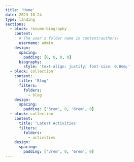 ```yaml
---
title: 'Home'
date: 2023-10-24
type: landing
sections:
  - block: resume-biography
    content:
      # The user's folder name in content/authors/
      username: admin
    design:
      spacing:
        padding: [0, 0, 0, 0]
      biography:
        style: 'text-align: justify; font-size: 0.8em;'
  - block: collection
    content:
      title: 'Blog'
      filters:
        folders:
          - blog
    design:
      spacing:
        padding: ['3rem', 0, '6rem', 0]
  - block: collection
    content:
      title: 'Latest Activities'
      filters:
        folders:
          - activities
    design:
      spacing:
        padding: ['3rem', 0, '6rem', 0]
---
```

